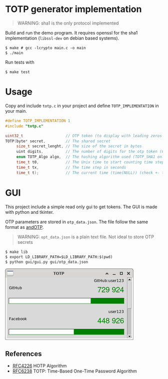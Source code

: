 # TOTP generator implementation

> WARNING: sha1 is the only protocol implemented

Build and run the demo program.
It requires openssl for the sha1 implementation (```libssl-dev``` on debian based systems).

```shell
$ make # gcc -lcrypto main.c -o main
$ ./main
```

Run tests with

```shell
$ make test
```

# Usage

Copy and include ```totp.c``` in your project and define ```TOTP_IMPLEMENTATION``` in your main.

```c
#define TOTP_IMPLEMENTATION 1
#include "totp.c"
```

```c
uint32_t                   // OTP token (to display with leading zeros to get the right ammount of digits)
TOTP(byte* secret,         // The shared secret
     size_t secret_lenght, // The size of the secret in bytes
     uint digits,          // The number of digits for the otp token (6, 7 or 8)
     enum TOTP_Algo algo,  // The hashing algorithm used (TOTP_SHA1 only)
     time_t t0,            // The Unix time to start counting time steps (default is 0)
     time_t tx,            // The time step in seconds
     time_t t);            // The current time (time(NULL)) (check +- tx on servers to account for time desync)
```

# GUI

This project include a simple read only gui to get tokens. The GUI is made with python and tkinter.

OTP parameters are stored in ```otp_data.json```. The file follow the same format as [andOTP](https://github.com/andOTP/andOTP).

> WARNING: ```opt_data.json``` is a plain text file. Not ideal to store OTP secrets

``` shell
$ make lib
$ export LD_LIBRARY_PATH=$LD_LIBRARY_PATH:$(pwd)
$ python gui/gui.py gui/otp_data.json
```

![gui screenshot](gui/screen.png)

## References

* [RFC4226](https://www.ietf.org/rfc/rfc4226.txt) HOTP Algorithm
* [RFC6238](https://www.ietf.org/rfc/rfc6238.txt) TOTP: Time-Based One-Time Password Algorithm
